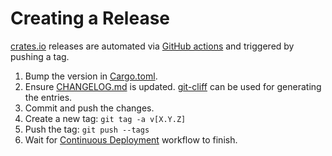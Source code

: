 # Creating a Release

[crates.io](https://crates.io/crates/ratatui) releases are automated via [GitHub actions](.github/workflows/cd.yml) and triggered by pushing a tag.

1. Bump the version in [Cargo.toml](Cargo.toml).
2. Ensure [CHANGELOG.md](CHANGELOG.md) is updated. [git-cliff](https://github.com/orhun/git-cliff) can be used for generating the entries.
3. Commit and push the changes.
4. Create a new tag: `git tag -a v[X.Y.Z]`
5. Push the tag: `git push --tags`
6. Wait for [Continuous Deployment](https://github.com/tui-rs-revival/ratatui/actions) workflow to finish.
